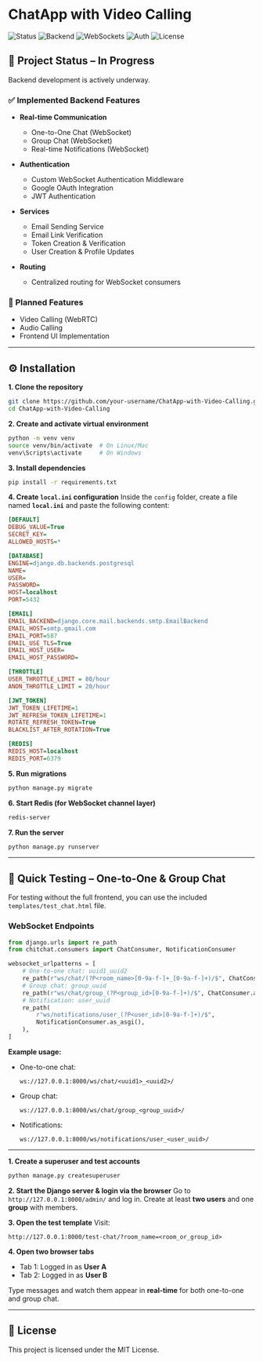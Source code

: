 # ChatApp with Video Calling

![Status](https://img.shields.io/badge/status-in%20progress-yellow)
![Backend](https://img.shields.io/badge/backend-Django-blue)
![WebSockets](https://img.shields.io/badge/real--time-WebSockets-green)
![Auth](https://img.shields.io/badge/auth-Google%20OAuth%20%2B%20JWT-orange)
![License](https://img.shields.io/badge/license-MIT-lightgrey)

## 📌 Project Status – In Progress

Backend development is actively underway.

### ✅ Implemented Backend Features

* **Real-time Communication**

  * One-to-One Chat (WebSocket)
  * Group Chat (WebSocket)
  * Real-time Notifications (WebSocket)
* **Authentication**

  * Custom WebSocket Authentication Middleware
  * Google OAuth Integration
  * JWT Authentication
* **Services**

  * Email Sending Service
  * Email Link Verification
  * Token Creation & Verification
  * User Creation & Profile Updates
* **Routing**

  * Centralized routing for WebSocket consumers

### 🚀 Planned Features

* Video Calling (WebRTC)
* Audio Calling
* Frontend UI Implementation

---

## ⚙️ Installation

**1. Clone the repository**

```bash
git clone https://github.com/your-username/ChatApp-with-Video-Calling.git
cd ChatApp-with-Video-Calling
```

**2. Create and activate virtual environment**

```bash
python -m venv venv
source venv/bin/activate  # On Linux/Mac
venv\Scripts\activate     # On Windows
```

**3. Install dependencies**

```bash
pip install -r requirements.txt
```

**4. Create `local.ini` configuration**
Inside the `config` folder, create a file named **`local.ini`** and paste the following content:

```ini
[DEFAULT]
DEBUG_VALUE=True
SECRET_KEY=
ALLOWED_HOSTS=*

[DATABASE]
ENGINE=django.db.backends.postgresql
NAME=
USER=
PASSWORD=
HOST=localhost
PORT=5432

[EMAIL]
EMAIL_BACKEND=django.core.mail.backends.smtp.EmailBackend
EMAIL_HOST=smtp.gmail.com
EMAIL_PORT=587
EMAIL_USE_TLS=True
EMAIL_HOST_USER=
EMAIL_HOST_PASSWORD=

[THROTTLE]
USER_THROTTLE_LIMIT = 80/hour
ANON_THROTTLE_LIMIT = 20/hour

[JWT_TOKEN]
JWT_TOKEN_LIFETIME=1
JWT_REFRESH_TOKEN_LIFETIME=1
ROTATE_REFRESH_TOKEN=True
BLACKLIST_AFTER_ROTATION=True

[REDIS]
REDIS_HOST=localhost
REDIS_PORT=6379
```

**5. Run migrations**

```bash
python manage.py migrate
```

**6. Start Redis (for WebSocket channel layer)**

```bash
redis-server
```

**7. Run the server**

```bash
python manage.py runserver
```

---

## 🧪 Quick Testing – One-to-One & Group Chat

For testing without the full frontend, you can use the included `templates/test_chat.html` file.

### **WebSocket Endpoints**

```python
from django.urls import re_path
from chitchat.consumers import ChatConsumer, NotificationConsumer

websocket_urlpatterns = [
    # One-to-one chat: uuid1_uuid2
    re_path(r"ws/chat/(?P<room_name>[0-9a-f-]+_[0-9a-f-]+)/$", ChatConsumer.as_asgi()),
    # Group chat: group_uuid
    re_path(r"ws/chat/group_(?P<group_id>[0-9a-f-]+)/$", ChatConsumer.as_asgi()),
    # Notification: user_uuid
    re_path(
        r"ws/notifications/user_(?P<user_id>[0-9a-f-]+)/$",
        NotificationConsumer.as_asgi(),
    ),
]
```

**Example usage:**

* One-to-one chat:

  ```
  ws://127.0.0.1:8000/ws/chat/<uuid1>_<uuid2>/
  ```
* Group chat:

  ```
  ws://127.0.0.1:8000/ws/chat/group_<group_uuid>/
  ```
* Notifications:

  ```
  ws://127.0.0.1:8000/ws/notifications/user_<user_uuid>/
  ```

---

**1. Create a superuser and test accounts**

```bash
python manage.py createsuperuser
```

**2. Start the Django server & login via the browser**
Go to `http://127.0.0.1:8000/admin/` and log in. Create at least **two users** and one **group** with members.

**3. Open the test template**
Visit:

```
http://127.0.0.1:8000/test-chat/?room_name=<room_or_group_id>
```

**4. Open two browser tabs**

* Tab 1: Logged in as **User A**
* Tab 2: Logged in as **User B**

Type messages and watch them appear in **real-time** for both one-to-one and group chat.

---

## 📜 License

This project is licensed under the MIT License.
